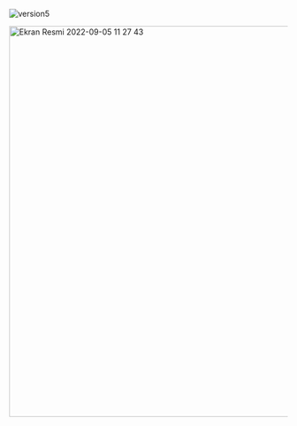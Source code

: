 ![version5](https://user-images.githubusercontent.com/93338158/188596147-b25c5406-3641-45e4-a0f1-cca9d543a0c0.png)



<img width="706" alt="Ekran Resmi 2022-09-05 11 27 43" src="https://user-images.githubusercontent.com/93338158/188404340-c16ba157-d2ea-466f-9456-7526a0809785.png">

